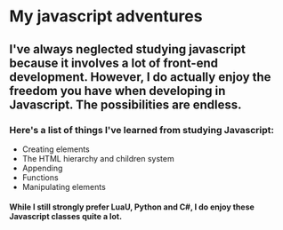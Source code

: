 # My javascript adventures

## I've always neglected studying javascript because it involves a lot of front-end development. However, I do actually enjoy the freedom you have when developing in Javascript. The possibilities are endless.

### Here's a list of things I've learned from studying Javascript:

* Creating elements
* The HTML hierarchy and children system
* Appending
* Functions
* Manipulating elements 

#### While I still strongly prefer LuaU, Python and C#, I do enjoy these Javascript classes quite a lot.    
